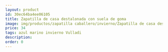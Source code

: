 ```yaml
---
layout: product
id: 30ec64ba4ee06105
title: Zapatilla de casa destalonada con suela de goma
image: img/productos/zapatilla caballero/invierno/Zapatilla de casa destalonada con suela de goma=34=azul marino invierno Vulladi.webp
price: 34
tags: azul marino invierno Vulladi
description: 
order: 0
---
```


